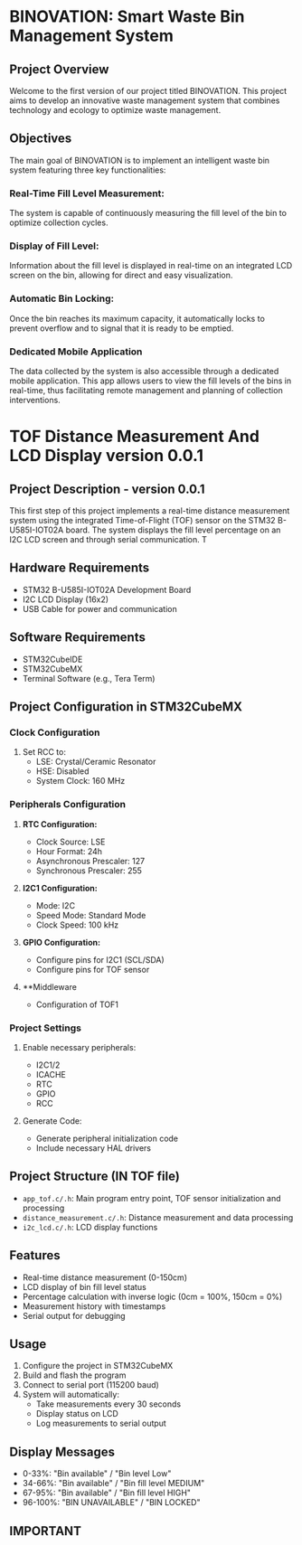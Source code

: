 # BINOVATION: Smart Waste Bin Management System

## Project Overview
Welcome to the first version of our project titled BINOVATION. This project aims to develop an innovative waste management system that combines technology and ecology to optimize waste management.

## Objectives
The main goal of BINOVATION is to implement an intelligent waste bin system featuring three key functionalities:

### Real-Time Fill Level Measurement: 
The system is capable of continuously measuring the fill level of the bin to optimize collection cycles.

### Display of Fill Level: 
Information about the fill level is displayed in real-time on an integrated LCD screen on the bin, allowing for direct and easy visualization.

### Automatic Bin Locking: 
Once the bin reaches its maximum capacity, it automatically locks to prevent overflow and to signal that it is ready to be emptied.

### Dedicated Mobile Application
The data collected by the system is also accessible through a dedicated mobile application. This app allows users to view the fill levels of the bins in real-time, thus facilitating remote management and planning of collection interventions.

# TOF Distance Measurement And LCD Display  version 0.0.1

## Project Description - version 0.0.1
This first step of this project implements a real-time distance measurement system using the integrated Time-of-Flight (TOF) sensor on the STM32 B-U585I-IOT02A board. The system displays the fill level percentage on an I2C LCD screen and through serial communication. T

## Hardware Requirements
- STM32 B-U585I-IOT02A Development Board
- I2C LCD Display (16x2)
- USB Cable for power and communication

## Software Requirements
- STM32CubeIDE
- STM32CubeMX
- Terminal Software (e.g., Tera Term)

## Project Configuration in STM32CubeMX

### Clock Configuration
1. Set RCC to:
   - LSE: Crystal/Ceramic Resonator
   - HSE: Disabled
   - System Clock: 160 MHz

### Peripherals Configuration
1. **RTC Configuration:**
   - Clock Source: LSE
   - Hour Format: 24h
   - Asynchronous Prescaler: 127
   - Synchronous Prescaler: 255

2. **I2C1 Configuration:**
   - Mode: I2C
   - Speed Mode: Standard Mode
   - Clock Speed: 100 kHz

3. **GPIO Configuration:**
   - Configure pins for I2C1 (SCL/SDA)
   - Configure pins for TOF sensor

4. **Middleware 
   - Configuration of TOF1


### Project Settings
1. Enable necessary peripherals:
   - I2C1/2
   - ICACHE
   - RTC
   - GPIO
   - RCC

2. Generate Code:
   - Generate peripheral initialization code
   - Include necessary HAL drivers

## Project Structure (IN TOF file)
- `app_tof.c/.h`: Main program entry point, TOF sensor initialization and processing
- `distance_measurement.c/.h`: Distance measurement and data processing
- `i2c_lcd.c/.h`: LCD display functions


## Features
- Real-time distance measurement (0-150cm)
- LCD display of bin fill level status
- Percentage calculation with inverse logic (0cm = 100%, 150cm = 0%)
- Measurement history with timestamps
- Serial output for debugging

## Usage
1. Configure the project in STM32CubeMX
2. Build and flash the program
3. Connect to serial port (115200 baud)
4. System will automatically:
   - Take measurements every 30 seconds
   - Display status on LCD
   - Log measurements to serial output

## Display Messages
- 0-33%: "Bin available" / "Bin level Low"
- 34-66%: "Bin available" / "Bin fill level MEDIUM"
- 67-95%: "Bin available" / "Bin fill level HIGH"
- 96-100%: "BIN UNAVAILABLE" / "BIN LOCKED"

## IMPORTANT



